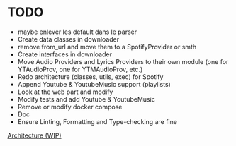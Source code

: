 # TODO

- maybe enlever les default dans le parser
- Create data classes in downloader
- remove from_url and move them to a SpotifyProvider or smth
- Create interfaces in downloader
- Move Audio Providers and Lyrics Providers to their own module (one for YTAudioProv, one for YTMAudioProv, etc.)
- Redo architecture (classes, utils, exec) for Spotify
- Append Youtube & YoutubeMusic support (playlists)
- Look at the web part and modify
- Modify tests and add Youtube & YoutubeMusic
- Remove or modify docker compose
- Doc
- Ensure Linting, Formatting and Type-checking are fine

[Architecture (WIP)](https://whimsical.com/musicdl-CvXaY9G7ow63Nmc3CyfTnF)
